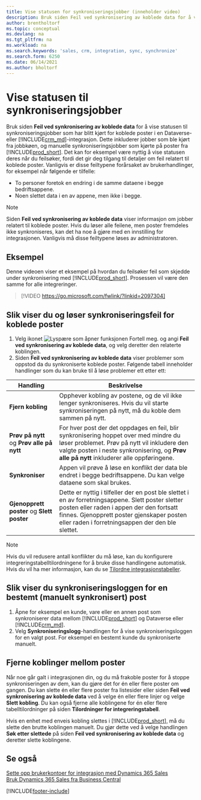 ```yaml
---
title: Vise statusen for synkroniseringsjobber (inneholder video)
description: Bruk siden Feil ved synkronisering av koblede data for å vise statusen til synkroniseringsjobber som har blitt kjørt for koblede poster i integreringer.
author: brentholtorf
ms.topic: conceptual
ms.devlang: na
ms.tgt_pltfrm: na
ms.workload: na
ms.search.keywords: 'sales, crm, integration, sync, synchronize'
ms.search.form: 6250
ms.date: 06/14/2021
ms.author: bholtorf
---
```


# Vise statusen til synkroniseringsjobber


Bruk siden **Feil ved synkronisering av koblede data** for å vise statusen til synkroniseringsjobber som har blitt kjørt for koblede poster i en Dataverse- eller [!INCLUDE[crm_md](includes/crm_md.md)]-integrasjon. Dette inkluderer jobber som ble kjørt fra jobbkøen, og manuelle synkroniseringsjobber som kjørte på poster fra [!INCLUDE[prod_short](includes/prod_short.md)]. Det kan for eksempel være nyttig å vise statusen deres når du feilsøker, fordi det gir deg tilgang til detaljer om feil relatert til koblede poster. Vanligvis er disse feiltypene forårsaket av brukerhandlinger, for eksempel når følgende er tilfelle:  

* To personer foretok en endring i de samme dataene i begge bedriftsappene.
* Noen slettet data i en av appene, men ikke i begge.

> [!Note]
> Siden **Feil ved synkronisering av koblede data** viser informasjon om jobber relatert til koblede poster. Hvis du løser alle feilene, men poster fremdeles ikke synkroniseres, kan det ha noe å gjøre med en innstilling for integrasjonen. Vanligvis må disse feiltypene løses av administratoren.   

## Eksempel
Denne videoen viser et eksempel på hvordan du feilsøker feil som skjedde under synkronisering med [!INCLUDE[prod_short](includes/cds_long_md.md)]. Prosessen vil være den samme for alle integreringer. 

> [!VIDEO https://go.microsoft.com/fwlink/?linkid=2097304]


## Slik viser du og løser synkroniseringsfeil for koblede poster
1. Velg ikonet ![Lyspære som åpner funksjonen Fortell meg.](media/ui-search/search_small.png "Fortell hva du vil gjøre") og angi **Feil ved synkronisering av koblede data**, og velg deretter den relaterte koblingen.
2. Siden **Feil ved synkronisering av koblede data** viser problemer som oppstod da du synkroniserte koblede poster. Følgende tabell inneholder handlinger som du kan bruke til å løse problemer ett etter ett:

|Handling|Beskrivelse|
|----|----|
|**Fjern kobling**|Opphever kobling av postene, og de vil ikke lenger synkroniseres. Hvis du vil starte synkroniseringen på nytt, må du koble dem sammen på nytt. |
|**Prøv på nytt** og **Prøv alle på nytt**|For hver post der det oppdages en feil, blir synkronisering hoppet over med mindre du løser problemet. Prøv på nytt vil inkludere den valgte posten i neste synkronisering, og **Prøv alle på nytt** inkluderer alle oppføringene.|
|**Synkroniser**|Appen vil prøve å løse en konflikt der data ble endret i begge bedriftsappene. Du kan velge dataene som skal brukes.|
|**Gjenopprett poster** og **Slett poster**|Dette er nyttig i tilfeller der en post ble slettet i en av forretningsappene. Slett poster sletter posten eller raden i appen der den fortsatt finnes. Gjenopprett poster gjenskaper posten eller raden i forretningsappen der den ble slettet.|

> [!NOTE]
> Hvis du vil redusere antall konflikter du må løse, kan du konfigurere integreringstabelltilordningene for å bruke disse handlingene automatisk. Hvis du vil ha mer informasjon, kan du se [Tilordne integrasjonstabeller](admin-how-to-modify-table-mappings-for-synchronization.md#mapping-integration-tables).

## Slik viser du synkroniseringsloggen for en bestemt (manuelt synkronisert) post
1. Åpne for eksempel en kunde, vare eller en annen post som synkroniserer data mellom [!INCLUDE[prod_short](includes/prod_short.md)] og Dataverse eller [!INCLUDE[crm_md](includes/crm_md.md)].
2. Velg **Synkroniseringslogg**-handlingen for å vise synkroniseringsloggen for en valgt post. For eksempel en bestemt kunde du synkroniserte manuelt.

## Fjerne koblinger mellom poster
Når noe går galt i integrasjonen din, og du må frakoble poster for å stoppe synkroniseringen av dem, kan du gjøre det for én eller flere poster om gangen. Du kan slette én eller flere poster fra listesider eller siden **Feil ved synkronisering av koblede data** ved å velge én eller flere linjer og velge **Slett kobling**. Du kan også fjerne alle koblingene for én eller flere tabelltilordninger på siden **Tilordninger for integreringstabell**. 

Hvis en enhet med enveis kobling slettes i [!INCLUDE[prod_short](includes/prod_short.md)], må du slette den brutte koblingen manuelt. Du gjør dette ved å velge handlingen **Søk etter slettede** på siden **Feil ved synkronisering av koblede data** og deretter slette koblingene.

## Se også  
[Sette opp brukerkontoer for integrasjon med Dynamics 365 Sales](admin-setting-up-integration-with-dynamics-sales.md)  
[Bruk Dynamics 365 Sales fra Business Central](marketing-integrate-dynamicscrm.md)


[!INCLUDE[footer-include](includes/footer-banner.md)]